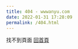 ```yaml
---
title: 404 - wwwanyu.com
date: 2022-01-31 17:28:09
permalink: /404.html
---
```


找不到頁面
[回首頁](https://wwwanyu.com)
